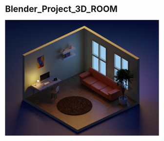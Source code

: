 # Blender_Project_3D_ROOM

![alt text](https://github.com/Hamza9696/Blender_Project_3D_ROOM/blob/main/img/3DROOM_Night_Camera.png)
